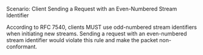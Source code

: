 Scenario: Client Sending a Request with an Even-Numbered Stream Identifier

According to RFC 7540, clients MUST use odd-numbered stream identifiers when initiating new streams. Sending a request with an even-numbered stream identifier would violate this rule and make the packet non-conformant.